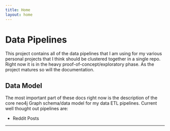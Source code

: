 ```yaml
---
title: Home
layout: home
---
```


# Data Pipelines
This project contains all of the data pipelines that I am using for my various personal projects that I think should be clustered together in a single repo. Right now it is in the heavy proof-of-concept/exploratory phase. As the project matures so will the documentation.

## Data Model
The most important part of these docs right now is the description of the core neo4j Graph schema/data model for my data ETL pipelines. Current well thought out pipelines are:
- Reddit Posts

----